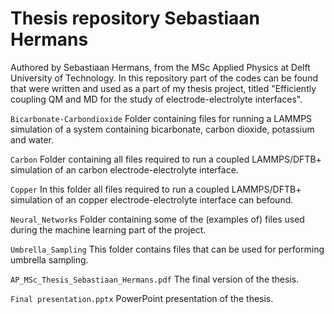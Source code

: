 # Thesis repository Sebastiaan Hermans

Authored by Sebastiaan Hermans, from the MSc Applied Physics at Delft University of Technology. In this repository part of the codes can be found that were written and used as a part of my thesis project, titled "Efficiently coupling QM and MD for the study of electrode-electrolyte interfaces". 

`Bicarbonate-Carbondioxide` Folder containing files for running a LAMMPS simulation of a system containing bicarbonate, carbon dioxide, potassium and water. 

`Carbon` Folder containing all files required to run a coupled LAMMPS/DFTB+ simulation of an carbon electrode-electrolyte interface.

`Copper` In this folder all files required to run a coupled LAMMPS/DFTB+ simulation of an copper electrode-electrolyte interface can befound. 

`Neural_Networks` Folder containing some of the (examples of) files used during the machine learning part of the project.

`Umbrella_Sampling` This folder contains files that can be used for performing umbrella sampling.

`AP_MSc_Thesis_Sebastiaan_Hermans.pdf` The final version of the thesis.

`Final presentation.pptx` PowerPoint presentation of the thesis.
